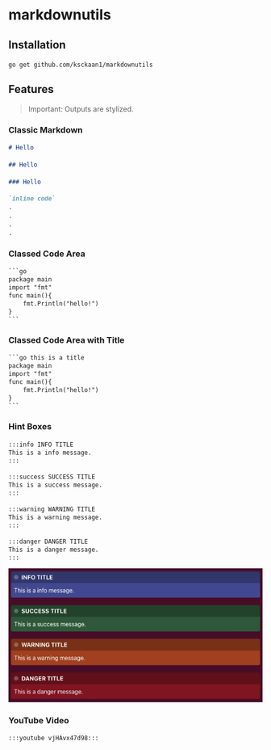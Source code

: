 # markdownutils

## Installation

```go get github.com/ksckaan1/markdownutils```

## Features

> Important: Outputs are stylized.

### Classic Markdown

```md
# Hello

## Hello

### Hello

`inline code`
.
.
.
.
```

### Classed Code Area

    ```go
    package main
    import "fmt"
    func main(){
        fmt.Println("hello!")
    }
    ```

### Classed Code Area with Title

    ```go this is a title
    package main
    import "fmt"
    func main(){
        fmt.Println("hello!")
    }
    ```

### Hint Boxes

    :::info INFO TITLE
    This is a info message.
    :::

    :::success SUCCESS TITLE
    This is a success message.
    :::
    
    :::warning WARNING TITLE
    This is a warning message.
    :::

    :::danger DANGER TITLE
    This is a danger message.
    :::


![](readme/hintboxes.png)

### YouTube Video

    :::youtube vjHAvx47d98:::

